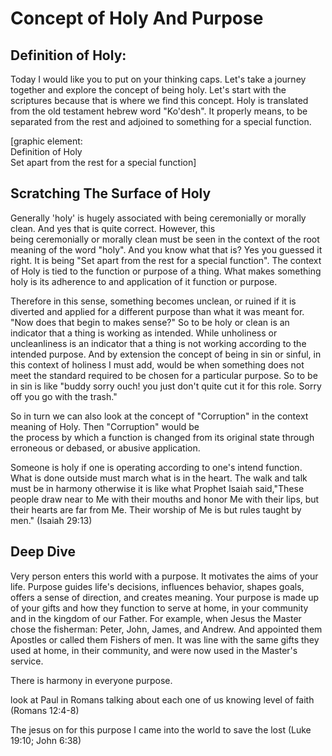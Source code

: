 # Concept of Holy And Purpose

## Definition of Holy:

Today I would like you to put on your thinking caps. Let's take a journey together and explore the concept of being holy. Let's start with the scriptures because that is where we find this concept. Holy is translated from the old testament hebrew word "Ko'desh". It properly means, to be separated from the rest and adjoined to something for a special function.

\[graphic element:  
Definition of Holy  
Set apart from the rest for a special function\]

## Scratching The Surface of Holy

Generally 'holy' is hugely associated with being ceremonially or morally clean. And yes that is quite correct. However, this  
being ceremonially or morally clean must be seen in the context of the root meaning of the word "holy". And you know what that is? Yes you guessed it right. It is being "Set apart from the rest for a special function". The context of Holy is tied to the function or purpose of a thing. What makes something holy is its adherence to and application of it function or purpose.

Therefore in this sense, something becomes unclean, or ruined if it is diverted and applied for a different purpose than what it was meant for. "Now does that begin to makes sense?" So to be holy or clean is an indicator that a thing is working as intended. While unholiness or uncleanliness is an indicator that a thing is not working according to the intended purpose. And by extension the concept of being in sin or sinful, in this context of holiness I must add, would be when something does not meet the standard required to be chosen for a particular purpose. So to be in sin is like "buddy sorry ouch! you just don't quite cut it for this role. Sorry off you go with the trash."

So in turn we can also look at the concept of "Corruption" in the context meaning of Holy. Then "Corruption" would be  
the process by which a function is changed from its original state through erroneous or debased, or abusive application.

Someone is holy if one is operating according to one's intend function. What is done outside must march what is in the heart. The walk and talk must be in harmony otherwise it is like what Prophet Isaiah said,"These people draw near to Me with their mouths and honor Me with their lips, but their hearts are far from Me. Their worship of Me is but rules taught by men." (Isaiah 29:13)

## Deep Dive

Very person enters this world with a purpose. It motivates the aims of your life. Purpose guides life's decisions, influences behavior, shapes goals, offers a sense of direction, and creates meaning. Your purpose is made up of your gifts and how they function to serve at home, in your community and in the kingdom of our Father. For example, when Jesus the Master chose the fisherman: Peter, John, James, and Andrew. And appointed them Apostles or called them Fishers of men. It was line with the same gifts they used at home, in their community, and were now used in the Master's service. 

There is harmony in everyone purpose. 



look at Paul in Romans talking about each one of us knowing level of faith (Romans 12:4-8)

The jesus on for this purpose I came into the world to save the lost (Luke 19:10; John 6:38)
